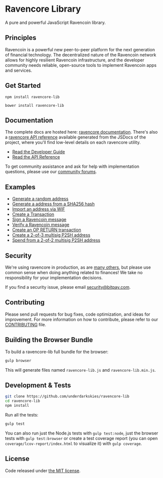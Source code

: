 Ravencore Library
=======

A pure and powerful JavaScript Ravencoin library.

## Principles

Ravencoin is a powerful new peer-to-peer platform for the next generation of financial technology. The decentralized nature of the Ravencoin network allows for highly resilient Ravencoin infrastructure, and the developer community needs reliable, open-source tools to implement Ravencoin apps and services.

## Get Started

```
npm install ravencore-lib
```

```
bower install ravencore-lib
```

## Documentation

The complete docs are hosted here: [ravencore documentation](http://bitcore.io/guide/). There's also a [ravencore API reference](http://bitcore.io/api/) available generated from the JSDocs of the project, where you'll find low-level details on each ravencore utility.

- [Read the Developer Guide](http://bitcore.io/guide/)
- [Read the API Reference](http://bitcore.io/api/)

To get community assistance and ask for help with implementation questions, please use our [community forums](https://forum.bitcore.io/).

## Examples

* [Generate a random address](https://github.com/underdarkskies/ravencore-lib/blob/master/docs/examples.md#generate-a-random-address)
* [Generate a address from a SHA256 hash](https://github.com/underdarkskies/ravencore-lib/blob/master/docs/examples.md#generate-a-address-from-a-sha256-hash)
* [Import an address via WIF](https://github.com/underdarkskies/ravencore-lib/blob/master/docs/examples.md#import-an-address-via-wif)
* [Create a Transaction](https://github.com/underdarkskies/ravencore-lib/blob/master/docs/examples.md#create-a-transaction)
* [Sign a Ravencoin message](https://github.com/underdarkskies/ravencore-lib/blob/master/docs/examples.md#sign-a-ravencoin-message)
* [Verify a Ravencoin message](https://github.com/underdarkskies/ravencore-lib/blob/master/docs/examples.md#verify-a-ravencoin-message)
* [Create an OP RETURN transaction](https://github.com/underdarkskies/ravencore-lib/blob/master/docs/examples.md#create-an-op-return-transaction)
* [Create a 2-of-3 multisig P2SH address](https://github.com/underdarkskies/ravencore-lib/blob/master/docs/examples.md#create-a-2-of-3-multisig-p2sh-address)
* [Spend from a 2-of-2 multisig P2SH address](https://github.com/underdarkskies/ravencore-lib/blob/master/docs/examples.md#spend-from-a-2-of-2-multisig-p2sh-address)


## Security

We're using ravencore in production, as are [many others](http://bitcore.io#projects), but please use common sense when doing anything related to finances! We take no responsibility for your implementation decisions.

If you find a security issue, please email security@bitpay.com.

## Contributing

Please send pull requests for bug fixes, code optimization, and ideas for improvement. For more information on how to contribute, please refer to our [CONTRIBUTING](https://github.com/underdarkskies/ravencore-lib/blob/master/CONTRIBUTING.md) file.

## Building the Browser Bundle

To build a ravencore-lib full bundle for the browser:

```sh
gulp browser
```

This will generate files named `ravencore-lib.js` and `ravencore-lib.min.js`.

## Development & Tests

```sh
git clone https://github.com/underdarkskies/ravencore-lib
cd ravencore-lib
npm install
```

Run all the tests:

```sh
gulp test
```

You can also run just the Node.js tests with `gulp test:node`, just the browser tests with `gulp test:browser`
or create a test coverage report (you can open `coverage/lcov-report/index.html` to visualize it) with `gulp coverage`.

## License

Code released under [the MIT license](https://github.com/underdarkskies/ravencore-lib/blob/master/LICENSE).
